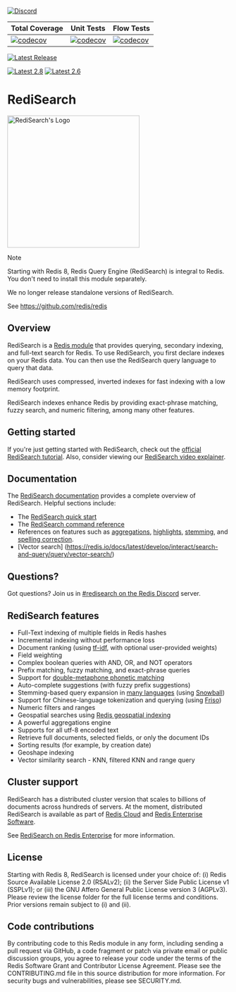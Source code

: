 [![Discord](https://img.shields.io/discord/697882427875393627)](https://discord.gg/xTbqgTB)

| Total Coverage | Unit Tests | Flow Tests |
|----------------|------------|------------|
|[![codecov](https://codecov.io/gh/RediSearch/RediSearch/graph/badge.svg?token=bfZ02W6x3K)](https://codecov.io/gh/RediSearch/RediSearch)|[![codecov](https://codecov.io/gh/RediSearch/RediSearch/graph/badge.svg?token=bfZ02W6x3K&flag=unit)](https://codecov.io/gh/RediSearch/RediSearch?flags[0]=unit)|[![codecov](https://codecov.io/gh/RediSearch/RediSearch/graph/badge.svg?token=bfZ02W6x3K&flag=flow)](https://codecov.io/gh/RediSearch/RediSearch?flags[0]=flow)|

[![Latest Release](https://img.shields.io/github/v/release/RediSearch/RediSearch?label=latest%20release)](https://github.com/RediSearch/RediSearch/releases/latest)

[![Latest 2.8](https://img.shields.io/github/v/release/RediSearch/RediSearch?filter=v2.8*&label=latest%20maintenance%20release%20for%202.8)](https://github.com/RediSearch/RediSearch/releases?q=tag:v2.8%20draft:false)
[![Latest 2.6](https://img.shields.io/github/v/release/RediSearch/RediSearch?filter=v2.6*&label=latest%20maintenance%20release%20for%202.6)](https://github.com/RediSearch/RediSearch/releases?q=tag:v2.6%20draft:false)

# RediSearch

<img src="https://redis.io/docs/interact/search-and-query/img/logo.svg" title="RediSearch's Logo" width="300">

> [!NOTE]
> Starting with Redis 8, Redis Query Engine (RediSearch) is integral to Redis. You don't need to install this module separately.
>
> We no longer release standalone versions of RediSearch.
>
> See https://github.com/redis/redis

## Overview

RediSearch is a [Redis module](https://redis.io/modules) that provides querying, secondary indexing, and full-text search for Redis. To use RediSearch, you first declare indexes on your Redis data. You can then use the RediSearch query language to query that data.

RediSearch uses compressed, inverted indexes for fast indexing with a low memory footprint.

RediSearch indexes enhance Redis by providing exact-phrase matching, fuzzy search, and numeric filtering, among many other features.

## Getting started

If you're just getting started with RediSearch, check out the [official RediSearch tutorial](https://github.com/RediSearch/redisearch-getting-started). Also, consider viewing our [RediSearch video explainer](https://www.youtube.com/watch?v=B10nHEdW3NA).

## Documentation

The [RediSearch documentation](https://redis.io/docs/interact/search-and-query/) provides a complete overview of RediSearch. Helpful sections include:

* The [RediSearch quick start](https://redis.io/docs/latest/develop/get-started/document-database/)
* The [RediSearch command reference](https://redis.io/commands/?group=search)
* References on features such as [aggregations](https://redis.io/docs/interact/search-and-query/search/aggregations/), [highlights](https://redis.io/docs/interact/search-and-query/advanced-concepts/highlight/), [stemming](https://redis.io/docs/interact/search-and-query/advanced-concepts/stemming/), and [spelling correction](https://redis.io/docs/interact/search-and-query/advanced-concepts/spellcheck/).
* [Vector search] (https://redis.io/docs/latest/develop/interact/search-and-query/query/vector-search/)

## Questions?

Got questions? Join us in [#redisearch on the Redis Discord](https://discord.gg/knMsnYmwXu) server.

## RediSearch features

* Full-Text indexing of multiple fields in Redis hashes
* Incremental indexing without performance loss
* Document ranking (using [tf-idf](https://en.wikipedia.org/wiki/Tf%E2%80%93idf), with optional user-provided weights)
* Field weighting
* Complex boolean queries with AND, OR, and NOT operators
* Prefix matching, fuzzy matching, and exact-phrase queries
* Support for [double-metaphone phonetic matching](https://redis.io/docs/interact/search-and-query/advanced-concepts/phonetic_matching/)
* Auto-complete suggestions (with fuzzy prefix suggestions)
* Stemming-based query expansion in [many languages](https://redis.io/docs/stack/search/reference/stemming/) (using [Snowball](http://snowballstem.org/))
* Support for Chinese-language tokenization and querying (using [Friso](https://github.com/lionsoul2014/friso))
* Numeric filters and ranges
* Geospatial searches using [Redis geospatial indexing](/commands/georadius)
* A powerful aggregations engine
* Supports for all utf-8 encoded text
* Retrieve full documents, selected fields, or only the document IDs
* Sorting results (for example, by creation date)
* Geoshape indexing
* Vector similarity search - KNN, filtered KNN and range query

## Cluster support

RediSearch has a distributed cluster version that scales to billions of documents across hundreds of servers. At the moment, distributed RediSearch is available as part of [Redis Cloud](https://redis.com/redis-enterprise-cloud/overview/) and [Redis Enterprise Software](https://redis.com/redis-enterprise-software/overview/).

See [RediSearch on Redis Enterprise](https://redis.com/modules/redisearch/) for more information.

## License

Starting with Redis 8, RediSearch is licensed under your choice of: (i) Redis Source Available License 2.0 (RSALv2); (ii) the Server Side Public License v1 (SSPLv1); or (iii) the GNU Affero General Public License version 3 (AGPLv3). Please review the license folder for the full license terms and conditions. Prior versions remain subject to (i) and (ii).

## Code contributions

By contributing code to this Redis module in any form, including sending a pull request via GitHub, a code fragment or patch via private email or public discussion groups, you agree to release your code under the terms of the Redis Software Grant and Contributor License Agreement. Please see the CONTRIBUTING.md file in this source distribution for more information. For security bugs and vulnerabilities, please see SECURITY.md. 
